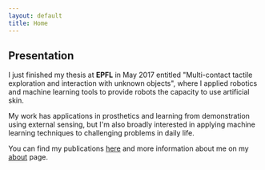 ```yaml
---
layout: default
title: Home
---
```


## <!-- `TODO`  -->Presentation 

I just finished my thesis at **EPFL** in May 2017 entitled "Multi-contact tactile exploration and interaction with unknown objects", where I applied robotics and machine learning tools to provide robots the capacity to use artificial skin.

My work has applications in prosthetics and learning from demonstration using external sensing, but I'm also broadly interested in applying machine learning techniques to challenging problems in daily life.

<!-- I had the chance to work -->

<!-- Past collaborations ... -->

You can find my publications <a href="publications/">here</a> and more information about me on my 
<a href="about/">about</a> page.

<!-- You can learn more about my trajectory on my <a href="about/">about</a> page, -->
<!-- or see cool robots I've worked with on my -->
<!-- <a href="videos/">videos</a> page. -->

<!-- </br></br> -->

<!-- If you're interested in my publications, you can also find them -->
<!-- <a href="publications/">here</a>. -->

<!-- Lastly, I have an infrequently-updated <a href="blog/">blog</a> which primarily serves as a space for notes to myself. -->

